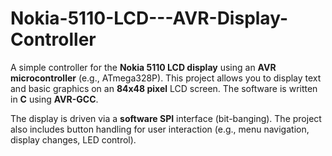 # Nokia-5110-LCD---AVR-Display-Controller
A simple controller for the **Nokia 5110 LCD display** using an **AVR microcontroller** (e.g., ATmega328P). This project allows you to display text and basic graphics on an **84x48 pixel** LCD screen. The software is written in **C** using **AVR-GCC**.

The display is driven via a **software SPI** interface (bit-banging). The project also includes button handling for user interaction (e.g., menu navigation, display changes, LED control).
